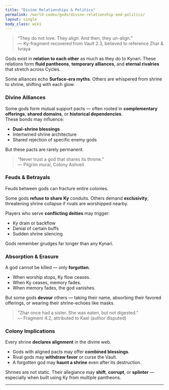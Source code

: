 ```yaml
---
title: "Divine Relationships & Politics"
permalink: /world-codex/gods/divine-relationship-and-politics/
layout: single
body_class: wiki
---
```


> “They do not love. They align. And then, they un-align.”  
> — Ky-fragment recovered from Vault 2.3, believed to reference Zhar & Ivraya

Gods exist in **relation to each other** as much as they do to Kynari. These relations form **fluid pantheons**, **temporary alliances**, and **eternal rivalries** that stretch across Cycles.

Some alliances echo **Surface-era myths**. Others are whispered from shrine to shrine, shifting with each glow.

### Divine Alliances

Some gods form mutual support pacts — often rooted in **complementary offerings**, **shared domains**, or **historical dependencies**.  
These bonds may influence:

- **Dual-shrine blessings**
- Intertwined shrine architecture
- Shared rejection of specific enemy gods

But these pacts are rarely permanent.

> “Never trust a god that shares its throne.”  
> — Pilgrim mural, Colony Ashveil

### Feuds & Betrayals

Feuds between gods can fracture entire colonies.

Some gods **refuse to share Ky** conduits. Others demand **exclusivity**, threatening shrine collapse if rivals are worshipped nearby.

Players who serve **conflicting deities** may trigger:

- Ky drain or backflow
- Denial of certain buffs
- Sudden shrine silencing

Gods remember grudges far longer than any Kynari.

### Absorption & Erasure

A god cannot be killed — only **forgotten**.

- When worship stops, Ky flow ceases.
- When Ky ceases, memory fades.
- When memory fades, the god vanishes.

But some gods **devour** others — taking their name, absorbing their favored offerings, or wearing their shrine-echoes like masks.

> “Zhar once had a sister. She was eaten, but not digested.”  
> — Fragment 4.2, attributed to Kael (author disputed)

### Colony Implications

Every shrine **declares alignment** in the divine web.

- Gods with aligned pacts may offer **combined blessings**.
- Rival gods may **withdraw favor** or curse the Vault.
- A forgotten god may **haunt a shrine** even after its destruction.

Shrines are not static. Their allegiance may **shift**, **corrupt**, or **splinter** — especially when built using Ky from multiple pantheons.

---